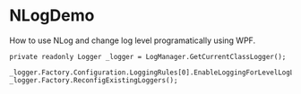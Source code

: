 # NLogDemo
How to use NLog and change log level programatically using WPF.

	private readonly Logger _logger = LogManager.GetCurrentClassLogger();

	_logger.Factory.Configuration.LoggingRules[0].EnableLoggingForLevelLogLevel.Trace);
	_logger.Factory.ReconfigExistingLoggers();



